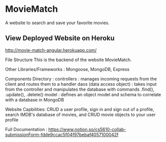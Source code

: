 # MovieMatch 
A website to search and save your favorite movies. 

## View Deployed Website on Heroku
http://movie-match-angular.herokuapp.com/

File Structure
This is the backend of the website MovieMatch. 

Other Libraries/Frameworks : Mongoose, MongoDB, Express

Components Directory : </n>
controllers : manages incoming requests from the client and routes them to a handler 
daos (data access object) : takes input from the controller and manipulates the database with commands .find(), .update(), .delete() 
model : defines an object model and schema to correlate with a database in MongoDB

Website Capbilities: CRUD a user profile,  sign in and sign out of a profile, search IMDB's database of movies, and CRUD movie objects to your user profile

Full Documentation : https://www.notion.so/cs5610-collab-submissionForm-fdde9ccac5f04f97bebaf4057100042f
